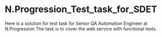 # N.Progression_Test_task_for_SDET
Here is a solution for test task for Senior QA Automation Engineer at N.Progression
The task is to cover the web service with functional tests.